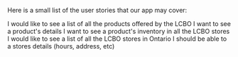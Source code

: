 Here is a small list of the user stories that our app may cover:

I would like to see a list of all the products offered by the LCBO
I want to see a product's details
I want to see a product's inventory in all the LCBO stores
I would like to see a list of all the LCBO stores in Ontario
I should be able to a stores details (hours, address, etc)